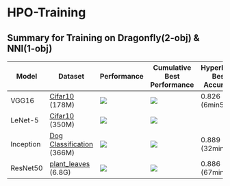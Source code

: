 # HPO-Training

## Summary for Training on Dragonfly(2-obj) & NNI(1-obj)

| Model     | Dataset                                                      | Performance                                                  | Cumulative Best Performance                                  | Hyperband Best Accuracy | TPE Best Accuracy | Dragonfly Best Accuracy | Runtime  |
| --------- | ------------------------------------------------------------ | ------------------------------------------------------------ | ------------------------------------------------------------ | ----------------------- | ----------------- | ----------------------- | -------- |
| VGG16     | [Cifar10](https://www.tensorflow.org/api_docs/python/tf/keras/datasets/cifar10) (178M) | ![](https://lh3.googleusercontent.com/-9KgNHArMQko/Xu8QdcJF1bI/AAAAAAAAANo/jjAY36wB_psk-r5KGuzhUF0CJAEjMk7IgCK8BGAsYHg/s512/2020-06-21.png) | ![](https://lh3.googleusercontent.com/-dnw077p5pCM/Xu8QbwcV73I/AAAAAAAAANk/8W2gsUGNMBYmYmCcBnyPoU6itFGdVjLFgCK8BGAsYHg/s512/2020-06-21.png) | 0.826 (6min53s)         | 0.87 (65min21s)   | 0.853 (17min20s)        | 700min   |
| LeNet-5   | [Cifar10 ](https://www.cs.toronto.edu/~kriz/cifar.html)(350M) | ![](https://lh3.googleusercontent.com/-0-NaPdza01M/Xt4WLcM51wI/AAAAAAAAAgg/redm3s_8Mus5G9kHOWhJDGnP4WOGY_K1ACK8BGAsYHg/s512/2020-06-08.png) | ![](https://lh3.googleusercontent.com/-K80sbMLMA4w/Xt4WNCdq5mI/AAAAAAAAAgk/TmetSc72BKcsHunB3qjav7bcTybYewk3ACK8BGAsYHg/s512/2020-06-08.png) |                         | 0.667 (1min15s)   | 0.645 (0min65s)         | 70trials |
| Inception | [Dog Classification](https://www.kaggle.com/careyai/inceptionv3-full-pretrained-model-instructions/data?select=train) (366M) | ![](https://lh3.googleusercontent.com/-oNUOeGrkn2c/Xuu7HYuFORI/AAAAAAAAAhs/47V_qlgTetA2u-0D-68gkvx9OR5npeTZwCK8BGAsYHg/s512/2020-06-18.png) | ![](https://lh3.googleusercontent.com/-g7AWvZQ5YF8/Xuu7IxlwPdI/AAAAAAAAAhw/L34Sw9Z0jv0xrg8BRSC9RKfogI3ziXWowCK8BGAsYHg/s512/2020-06-18.png) | 0.889 (32min8s)         | 0.866 (15min15s)  | 0.878 (32min42s)        | 10hrs    |
| ResNet50  | [plant_leaves](https://www.tensorflow.org/datasets/catalog/plant_leaves) (6.8G) | ![](https://lh3.googleusercontent.com/-rWZ3VEDWZw4/Xuu7W8zl2tI/AAAAAAAAAh0/Jux00t4_T88yTY44bfTCe7SUPKUsBwpDgCK8BGAsYHg/s512/2020-06-18.png) | ![](https://lh3.googleusercontent.com/-0o4gDW65aQ8/Xuu7X9KZ1JI/AAAAAAAAAh4/Zg9fmmxLAAklY1yr509itEPjphfURw5tQCK8BGAsYHg/s512/2020-06-18.png) | 0.886 (67min5s)         | 0.923 (75min21s)  | 0.924 (77min21s)        | 12hrs    |





